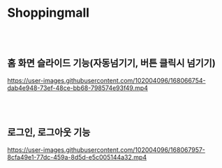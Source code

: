 # Shoppingmall
<br></br>

## 홈 화면 슬라이드 기능(자동넘기기, 버튼 클릭시 넘기기)

https://user-images.githubusercontent.com/102004096/168066754-dab4e948-73ef-48ce-bb68-798574e93f49.mp4

<br></br>


## 로그인, 로그아웃 기능

https://user-images.githubusercontent.com/102004096/168067957-8cfa49e1-77dc-459a-8d5d-e5c005144a32.mp4


<br></br>
